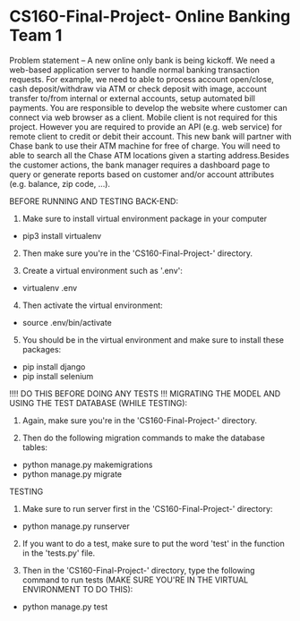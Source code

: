 # CS160-Final-Project- Online Banking Team 1

Problem statement – A new online only bank is being kickoff.  We need a web-based application server to handle normal banking transaction requests.  For example, we need to able to process account open/close, cash deposit/withdraw via ATM or check deposit with image, account transfer to/from internal or external accounts, setup automated bill payments.  You are responsible to develop the website where customer can connect via web browser as a client.  Mobile client is not required for this project.  However you are required to provide an API (e.g. web service) for remote client to credit or debit their account.  This new bank will partner with Chase bank to use their ATM machine for free of charge.  You will need to able to search all the Chase ATM locations given a starting address.Besides the customer actions, the bank manager requires a dashboard page to query or generate reports based on customer and/or account attributes (e.g. balance, zip code, ...).

BEFORE RUNNING AND TESTING BACK-END:
1) Make sure to install virtual environment package in your computer
-  pip3 install virtualenv

2) Then make sure you're in the 'CS160-Final-Project-' directory. 

3) Create a virtual environment such as '.env':
- virtualenv .env

4) Then activate the virtual environment:
- source .env/bin/activate

5) You should be in the virtual environment and make sure to install these packages:
- pip install django
- pip install selenium


!!!! DO THIS BEFORE DOING ANY TESTS !!!
MIGRATING THE MODEL AND USING THE TEST DATABASE (WHILE TESTING):
1) Again, make sure you're in the 'CS160-Final-Project-' directory.

2) Then do the following migration commands to make the database tables:
- python manage.py makemigrations
- python manage.py migrate

TESTING
1) Make sure to run server first in the 'CS160-Final-Project-' directory:
- python manage.py runserver

2) If you want to do a test, make sure to put the word 'test' in the function in the 'tests.py' file.

3) Then in the 'CS160-Final-Project-' directory, type the following command to run tests (MAKE SURE YOU'RE IN THE VIRTUAL ENVIRONMENT TO DO THIS):

- python manage.py test